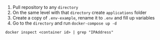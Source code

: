 1. Pull repository to any `directory`
2. On the same level with that `directory` create `applications` folder
3. Create a copy of `.env-example`, rename it to `.env` and fill up variables
4. Go to the `directory` and run `docker-compose up -d`

```
docker inspect <container id> | grep "IPAddress"
```
